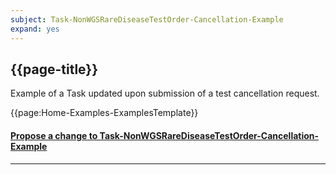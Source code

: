 ```yaml
---
subject: Task-NonWGSRareDiseaseTestOrder-Cancellation-Example
expand: yes
---
```



## {{page-title}}

Example of a Task updated upon submission of a test cancellation request.

{{page:Home-Examples-ExamplesTemplate}}


<div id="Feedback" class="tabcontent">
<h4><a href='https://simplifier.net/NHS-Digital-FHIR-Genomics-Implementation-Guide/Task-NonWGSRareDiseaseTestOrder-Cancellation-Example/~issues?level=Filee' target="_blank">Propose a change to Task-NonWGSRareDiseaseTestOrder-Cancellation-Example</a></h4>
</div>

---